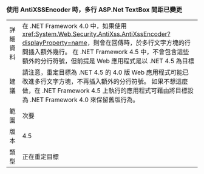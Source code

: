 ### <a name="multi-line-aspnet-textbox-spacing-changed-when-using-antixssencoder"></a>使用 AntiXSSEncoder 時，多行 ASP.Net TextBox 間距已變更

|   |   |
|---|---|
|詳細資料|在 .NET Framework 4.0 中，如果使用 <xref:System.Web.Security.AntiXss.AntiXssEncoder?displayProperty=name>，則會在回傳時，於多行文字方塊的行間插入額外幾行。 在 .NET Framework 4.5 中，不會包含這些額外的分行符號，但前提是 Web 應用程式是以 .NET 4.5 為目標|
|建議|請注意，重定目標為 .NET 4.5 的 4.0 版 Web 應用程式可能已改進多行文字方塊，不再插入額外的分行符號。 如果不想這麼做，在 .NET Framework 4.5 上執行的應用程式可藉由將目標設為 .NET Framework 4.0 來保留舊版行為。|
|範圍|次要|
|版本|4.5|
|類型|正在重定目標|

